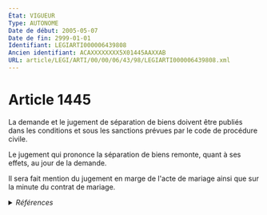 ```yaml
---
État: VIGUEUR
Type: AUTONOME
Date de début: 2005-05-07
Date de fin: 2999-01-01
Identifiant: LEGIARTI000006439808
Ancien identifiant: ACAXXXXXXXX5X01445AAXXAB
URL: article/LEGI/ARTI/00/00/06/43/98/LEGIARTI000006439808.xml
---
```


<h1>Article 1445</h1>

La demande et le jugement de séparation de biens doivent être publiés dans les
conditions et sous les sanctions prévues par le code de procédure civile.<br />

Le jugement qui prononce la séparation de biens remonte, quant à ses effets, au
jour de la demande.<br />

Il sera fait mention du jugement en marge de l'acte de mariage ainsi que sur la
minute du contrat de mariage.


<details>
  <summary><em>Références</em></summary>

  <h2>Articles faisant référence à l'article</h2>
  
  <ul>
    <li>
      <a href="https://legal.tricoteuses.fr//redirection/LEGIARTI000006917496?vers=git&vers=legifrance">Ordonnance n° 2005-428 du 6 mai 2005 relative aux incapacités en matière commerciale et à la publicité du régime matrimonial des commerçants - article 10 ENTIEREMENT_MODIF</a> MODIFICATION cible
    </li>
  </ul>
  
  <h2>Textes faisant référence à l'article</h2>
  
  <ul>
    <li>
      <a href="https://legal.tricoteuses.fr//redirection/JORFTEXT000000503950?vers=git&vers=legifrance">Loi n°65-570 du 13 juillet 1965 PORTANT REFORME DES REGIMES MATRIMONIAUX</a> CODIFICATION cible
    </li>
  </ul>
  
  <h2>Références faites par l'article</h2>
  
  <ul>
    <li>
      1965-07-13 CODIFICATION source <a href="https://legal.tricoteuses.fr//redirection/JORFTEXT000000503950?vers=git&vers=legifrance">Loi n°65-570 du 13 juillet 1965 PORTANT REFORME DES REGIMES MATRIMONIAUX</a>
    </li>
    <li>
      2005-05-06 MODIFICATION source <a href="https://legal.tricoteuses.fr//redirection/LEGIARTI000006917496?vers=git&vers=legifrance">Ordonnance n° 2005-428 du 6 mai 2005 relative aux incapacités en matière commerciale et à la publicité du régime matrimonial des commerçants - article 10 ENTIEREMENT_MODIF</a>
    </li>
    <li>
      2999-01-01 CITATION cible <a href="https://legal.tricoteuses.fr//redirection/LEGIARTI000006439597?vers=git&vers=legifrance">Code civil - article 1426 AUTONOME VIGUEUR, en vigueur depuis le 1986-07-01</a>
    </li>
    <li>
      2999-01-01 CITATION cible <a href="https://legal.tricoteuses.fr//redirection/LEGIARTI000006439688?vers=git&vers=legifrance">Code civil - article 1429 AUTONOME VIGUEUR, en vigueur depuis le 1966-02-01</a>
    </li>
  </ul>
</details>
